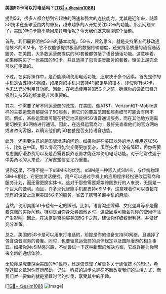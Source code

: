 **美国5G卡可以打电话吗？[[TG💪+ @esim1088](https://t.me/s/esim1088)]**

提到5G，很多人都会想到它超快的网速和强大的连接能力。尤其是近年来，随着5G技术在全球范围内的普及，越来越多的人开始关注5G卡的功能。那么问题来了，美国的5G卡能不能用来打电话呢？今天我们就来聊聊这个话题。

首先，我们需要明白5G卡的基本功能。5G卡，顾名思义，就是支持第五代移动通信技术的SIM卡。它不仅能够提供极高的数据传输速度，还支持高质量的语音通话服务。在美国，大多数运营商提供的5G套餐都包括了语音通话功能。这意味着，如果你购买了一张美国的5G卡，并且选择了包含语音服务的套餐，理论上是完全可以打电话的。

不过，在实际操作中，是否能顺利使用电话功能，还取决于多个因素。首先是你的手机是否支持5G网络。如果你的手机只支持4G或更早的技术，即使你有5G卡，也无法充分利用其功能。因此，在考虑使用美国5G卡之前，确保你的设备已经升级到支持5G的版本是非常重要的。

其次，你需要了解不同运营商的政策。在美国，像AT&T、Verizon和T-Mobile这样的主要运营商都提供了5G服务，但它们的覆盖范围和服务细节可能会有所不同。例如，某些运营商可能在特定地区提供5G语音通话服务，而在其他地方则需要切换到4G网络进行通话。因此，在选择运营商时，最好先查看他们的官方网站或者咨询客服，以确认他们的5G套餐是否支持语音功能。

此外，还需要注意的是国际漫游的问题。如果你是在美国以外的地方使用这张5G卡，比如在中国，那么情况可能会变得更加复杂。虽然技术上没有障碍，但你需要考虑国际漫游费用以及是否需要额外设置才能正常使用电话功能。对于经常往返于中美两地的人来说，了解这些信息尤为重要。

说到这里，不得不提一下eSIM卡的优势。eSIM是一种嵌入式SIM卡，与传统物理SIM卡相比，它更加灵活便捷。用户可以通过手机上的应用程序轻松更改运营商和服务计划，而无需更换实体卡。这对于那些需要频繁跨国旅行的人来说，无疑是一个巨大的便利。而且，许多现代智能手机都支持eSIM卡，这意味着你可以直接在现有的设备上启用美国5G卡的服务，省去了携带多部手机的麻烦。

当然，使用美国5G卡也有一定的限制。比如，语言沟通障碍、文化差异等都是需要克服的实际问题。特别是当你身处异国他乡时，这些因素可能会对你的使用体验产生影响。因此，在决定是否购买美国5G卡之前，建议你仔细权衡利弊，并做好充分准备。

总之，美国的5G卡是可以用来打电话的，前提是你的设备支持5G网络，且选择了包含语音服务的套餐。同时，也要留意运营商的具体规定以及国际漫游的相关事宜。如果你对eSIM感兴趣，不妨尝试一下这种新型的解决方案，它或许能为你带来全新的通信体验。

无论你是想要探索美国的5G世界，还是仅仅想了解更多关于通信技术的知识，希望这篇文章对你有所帮助。记住，科技的进步总是在不断改变我们的生活方式，而我们唯一要做的就是紧跟时代的步伐，享受其中的乐趣。

[[TG💪+ @esim1088](https://t.me/s/esim1088) ![Image](https://i.postimg.cc/4NQfJmqS/Snipaste-2025-05-13-00-14-12.png)]